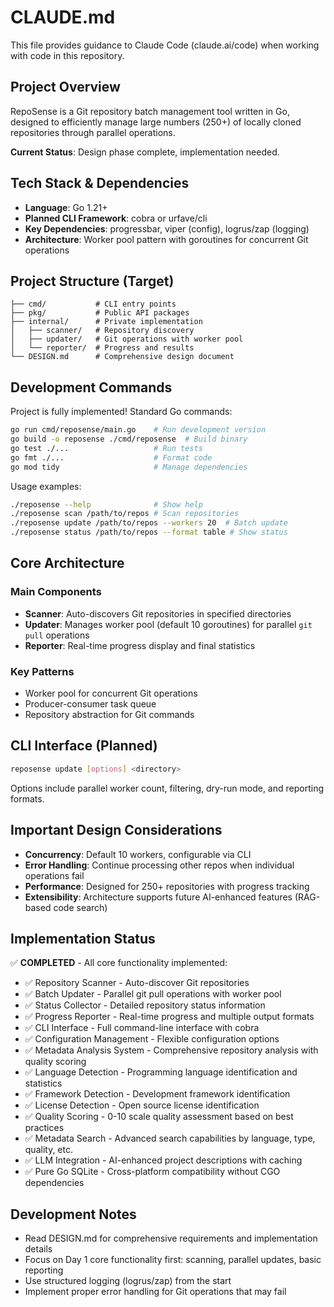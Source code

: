 # CLAUDE.md

This file provides guidance to Claude Code (claude.ai/code) when working with code in this repository.

## Project Overview

RepoSense is a Git repository batch management tool written in Go, designed to efficiently manage large numbers (250+) of locally cloned repositories through parallel operations.

**Current Status**: Design phase complete, implementation needed.

## Tech Stack & Dependencies

- **Language**: Go 1.21+
- **Planned CLI Framework**: cobra or urfave/cli
- **Key Dependencies**: progressbar, viper (config), logrus/zap (logging)
- **Architecture**: Worker pool pattern with goroutines for concurrent Git operations

## Project Structure (Target)

```
├── cmd/           # CLI entry points
├── pkg/           # Public API packages  
├── internal/      # Private implementation
│   ├── scanner/   # Repository discovery
│   ├── updater/   # Git operations with worker pool
│   └── reporter/  # Progress and results
└── DESIGN.md      # Comprehensive design document
```

## Development Commands

Project is fully implemented! Standard Go commands:
```bash
go run cmd/reposense/main.go    # Run development version
go build -o reposense ./cmd/reposense  # Build binary
go test ./...                   # Run tests
go fmt ./...                    # Format code
go mod tidy                     # Manage dependencies
```

Usage examples:
```bash
./reposense --help              # Show help
./reposense scan /path/to/repos # Scan repositories
./reposense update /path/to/repos --workers 20  # Batch update
./reposense status /path/to/repos --format table # Show status
```

## Core Architecture

### Main Components
- **Scanner**: Auto-discovers Git repositories in specified directories
- **Updater**: Manages worker pool (default 10 goroutines) for parallel `git pull` operations  
- **Reporter**: Real-time progress display and final statistics

### Key Patterns
- Worker pool for concurrent Git operations
- Producer-consumer task queue
- Repository abstraction for Git commands

## CLI Interface (Planned)

```bash
reposense update [options] <directory>
```

Options include parallel worker count, filtering, dry-run mode, and reporting formats.

## Important Design Considerations

- **Concurrency**: Default 10 workers, configurable via CLI
- **Error Handling**: Continue processing other repos when individual operations fail
- **Performance**: Designed for 250+ repositories with progress tracking
- **Extensibility**: Architecture supports future AI-enhanced features (RAG-based code search)

## Implementation Status

✅ **COMPLETED** - All core functionality implemented:
- ✅ Repository Scanner - Auto-discover Git repositories
- ✅ Batch Updater - Parallel git pull operations with worker pool
- ✅ Status Collector - Detailed repository status information
- ✅ Progress Reporter - Real-time progress and multiple output formats
- ✅ CLI Interface - Full command-line interface with cobra
- ✅ Configuration Management - Flexible configuration options
- ✅ Metadata Analysis System - Comprehensive repository analysis with quality scoring
- ✅ Language Detection - Programming language identification and statistics
- ✅ Framework Detection - Development framework identification
- ✅ License Detection - Open source license identification
- ✅ Quality Scoring - 0-10 scale quality assessment based on best practices
- ✅ Metadata Search - Advanced search capabilities by language, type, quality, etc.
- ✅ LLM Integration - AI-enhanced project descriptions with caching
- ✅ Pure Go SQLite - Cross-platform compatibility without CGO dependencies

## Development Notes

- Read DESIGN.md for comprehensive requirements and implementation details
- Focus on Day 1 core functionality first: scanning, parallel updates, basic reporting
- Use structured logging (logrus/zap) from the start
- Implement proper error handling for Git operations that may fail